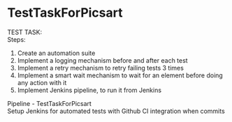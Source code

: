 <h1 class="code-line" data-line-start=0 data-line-end=1 ><a id="TestTaskForPicsart_0"></a>TestTaskForPicsart</h1>
<p class="has-line-data" data-line-start="1" data-line-end="3">TEST TASK:<br>
Steps:</p>
<ol>
<li class="has-line-data" data-line-start="3" data-line-end="4">Create an automation suite</li>
<li class="has-line-data" data-line-start="4" data-line-end="5">Implement a logging mechanism before and after each test</li>
<li class="has-line-data" data-line-start="5" data-line-end="6">Implement a retry mechanism to retry failing tests 3 times</li>
<li class="has-line-data" data-line-start="6" data-line-end="7">Implement a smart wait mechanism to wait for an element before doing any action with it</li>
<li class="has-line-data" data-line-start="7" data-line-end="8">Implement Jenkins pipeline, to run it from Jenkins</li>
</ol>
<p class="has-line-data" data-line-start="10" data-line-end="12">Pipeline - TestTaskForPicsart<br>
Setup Jenkins for automated tests with Github CI integration when commits</p>
